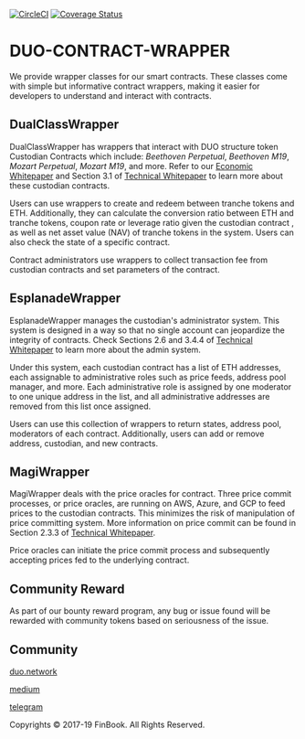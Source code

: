 [![CircleCI](https://circleci.com/gh/FinBook/duo-contract-wrapper.svg?style=svg)](https://circleci.com/gh/FinBook/duo-contract-wrapper)
[![Coverage Status](https://coveralls.io/repos/github/FinBook/duo-contract-wrapper/badge.svg?branch=master)](https://coveralls.io/github/FinBook/duo-contract-wrapper?branch=master)
# DUO-CONTRACT-WRAPPER

We provide wrapper classes for our smart contracts. These classes come with simple but informative contract wrappers, making it easier for developers to understand and interact with contracts.

## DualClassWrapper

DualClassWrapper has wrappers that interact with DUO structure token Custodian Contracts which include: *Beethoven Perpetual*, *Beethoven M19*, *Mozart Perpetual*, *Mozart M19*, and more. Refer to our [Economic Whitepaper](https://duo.network/papers/duo_economic_white_paper.pdf) and Section 3.1 of [Technical Whitepaper](https://duo.network/papers/duo_technical_white_paper.pdf) to learn more about these custodian contracts.

Users can use wrappers to create and redeem between tranche tokens and ETH. Additionally, they can calculate the conversion ratio between ETH and tranche tokens, coupon rate or leverage ratio given the custodian contract , as well as net asset value (NAV) of tranche tokens in the system. Users can also check the state of a specific contract.

Contract administrators use wrappers to collect transaction fee from custodian contracts and set parameters of the contract.

## EsplanadeWrapper

EsplanadeWrapper manages the custodian's administrator system. This system is designed in a way so that no single account can jeopardize the integrity of contracts. Check Sections 2.6 and 3.4.4 of [Technical Whitepaper](https://duo.network/papers/duo_technical_white_paper.pdf) to learn more about the admin system.

Under this system, each custodian contract has a list of ETH addresses, each assignable to administrative roles such as price feeds, address pool manager, and more. Each administrative role is assigned by one moderator to one unique address in the list, and all administrative addresses are removed from this list once assigned.

Users can use this collection of wrappers to return states, address pool, moderators of each contract. Additionally, users can add or remove address, custodian, and new contracts.

## MagiWrapper

MagiWrapper deals with the price oracles for contract. Three price commit processes, or price oracles, are running on AWS, Azure, and GCP to feed prices to the custodian contracts. This minimizes the risk of manipulation of price committing system. More information on price commit can be found in Section 2.3.3 of [Technical Whitepaper](https://duo.network/papers/duo_technical_white_paper.pdf).

Price oracles can initiate the price commit process and subsequently accepting prices fed to the underlying contract.

## Community Reward
As part of our bounty reward program, any bug or issue found will be rewarded with community tokens based on seriousness of the issue.

## Community
[duo.network](https://duo.network)

[medium](https://medium.com/duo-network)

[telegram](https://t.me/duonetwork)

Copyrights © 2017-19 FinBook. All Rights Reserved.   
